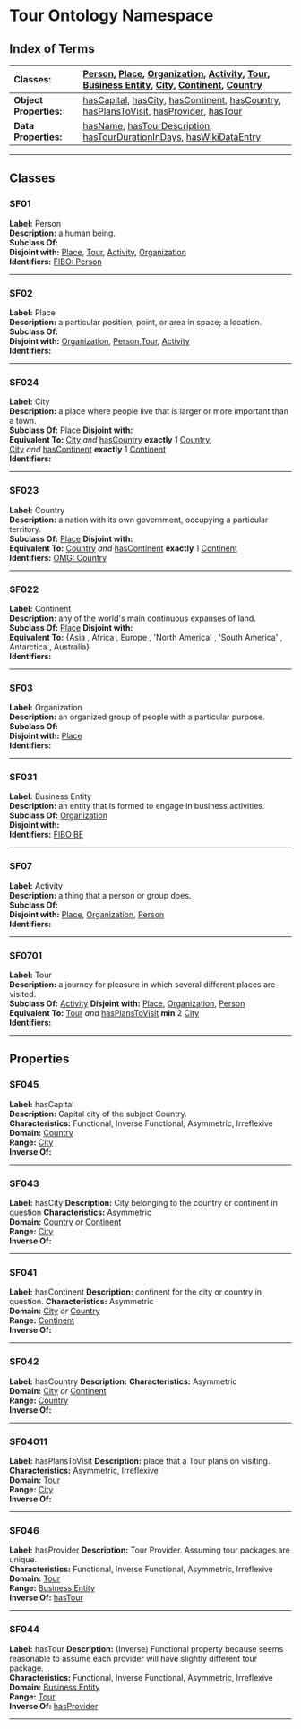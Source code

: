 # Tour Ontology Namespace  

## Index of Terms  

| **Classes:** |[Person](#sf01), [Place](#sf02), [Organization](#sf03), [Activity](#sf07), [Tour](#sf0701), [Business Entity](#sf031), [City](#sf024), [Continent](#sf022), [Country](#sf023)|  
| :------------|:----------------------------------------------------|  
| **Object Properties:** |[hasCapital](#sf045), [hasCity](#sf043), [hasContinent](#sf041), [hasCountry](#sf042), [hasPlansToVisit](#sf04011), [hasProvider](#sf046), [hasTour](#sf044)| 
| **Data Properties:** |[hasName](#sf051), [hasTourDescription](#sf053), [hasTourDurationInDays](#sf0521), [hasWikiDataEntry](#sf054)| 

___  

## Classes
### SF01
**Label:** Person  
**Description:** a human being.   
**Subclass Of:**  
**Disjoint with:** [Place](#sf02), [Tour](#sf0701), [Activity](#sf07), [Organization](#sf03)  
**Identifiers:**  [FIBO: Person](https://spec.edmcouncil.org/fibo/ontology/FND/AgentsAndPeople/People/Person)

___  

### SF02
**Label:** Place  
**Description:** a particular position, point, or area in space; a location.      
**Subclass Of:**  
**Disjoint with:** [Organization](#sf03), [Person](#sf01),[Tour](#sf0701), [Activity](#sf07)   
**Identifiers:**  

___  

### SF024
**Label:** City  
**Description:** a place where people live that is larger or more important than a town.  
**Subclass Of:**  [Place](#sf02)
**Disjoint with:**  
**Equivalent To:** [City](#sf024) *and* [hasCountry](#sf042) **exactly** 1 [Country](#sf023),  
   [City](#sf024) *and* [hasContinent](#sf041) **exactly** 1 [Continent](#sf022)  
**Identifiers:**  

___  

### SF023
**Label:** Country  
**Description:** a nation with its own government, occupying a particular territory.    
**Subclass Of:**  [Place](#sf02)
**Disjoint with:**  
**Equivalent To:** [Country](#sf023) *and* [hasContinent](#sf041) **exactly** 1 [Continent](#sf022)  
**Identifiers:** [OMG: Country](https://www.omg.org/spec/LCC/Countries/ISO3166-1-CountryCodes/Country)  

___  

### SF022
**Label:** Continent  
**Description:** any of the world's main continuous expanses of land.     
**Subclass Of:**  [Place](#sf02)
**Disjoint with:**  
**Equivalent To:** {Asia , Africa , Europe , 'North America' , 'South America' , Antarctica , Australia}  
**Identifiers:**  

___  

### SF03
**Label:** Organization  
**Description:** an organized group of people with a particular purpose.     
**Subclass Of:**  
**Disjoint with:** [Place](#sf02)  
**Identifiers:**  

___  

### SF031
**Label:** Business Entity  
**Description:** an entity that is formed to engage in business activities.      
**Subclass Of:**  [Organization](#sf03)  
**Disjoint with:**  
**Identifiers:**  [FIBO BE](https://spec.edmcouncil.org/fibo/ontology/BE/LegalEntities/LegalPersons/BusinessEntity)  

___  

### SF07
**Label:** Activity  
**Description:** a thing that a person or group does.     
**Subclass Of:**  
**Disjoint with:** [Place](#sf02), [Organization](#sf03), [Person](#sf01)  
**Identifiers:**  

___  

### SF0701
**Label:** Tour  
**Description:** a journey for pleasure in which several different places are visited.  
**Subclass Of:**  [Activity](#sf07)
**Disjoint with:** [Place](#sf02), [Organization](#sf03), [Person](#sf01)  
**Equivalent To:** [Tour](sf0701) *and* [hasPlansToVisit](#sf04011) **min** 2 [City](#sf024)  
**Identifiers:**  

___  

## Properties  
### SF045
**Label:** hasCapital  
**Description:** Capital city of the subject Country.  
**Characteristics:** Functional, Inverse Functional, Asymmetric, Irreflexive  
**Domain:** [Country](#sf023)  
**Range:** [City](#sf024)  
**Inverse Of:**   

___  

### SF043
**Label:** hasCity
**Description:** City belonging to the country or continent in question
**Characteristics:** Asymmetric  
**Domain:** [Country](#sf023) *or* [Continent](#sf022)  
**Range:** [City](#sf024)  
**Inverse Of:**  

___  

### SF041
**Label:** hasContinent
**Description:** continent for the city or country in question.
**Characteristics:** Asymmetric  
**Domain:** [City](#sf024) *or* [Country](#sf023)  
**Range:** [Continent](#sf022)  
**Inverse Of:**  

___  

### SF042
**Label:** hasCountry
**Description:** 
**Characteristics:** Asymmetric  
**Domain:** [City](#sf024) *or* [Continent](#sf022)  
**Range:** [Country](#sf023)  
**Inverse Of:**  

___  

### SF04011
**Label:** hasPlansToVisit
**Description:** place that a Tour plans on visiting.  
**Characteristics:** Asymmetric, Irreflexive    
**Domain:** [Tour](#sf0701)  
**Range:** [City](#sf024)  
**Inverse Of:**  

___  

### SF046
**Label:** hasProvider
**Description:** Tour Provider. Assuming tour packages are unique.  
**Characteristics:** Functional, Inverse Functional, Asymmetric, Irreflexive    
**Domain:** [Tour](#sf0701)  
**Range:** [Business Entity](#sf031)  
**Inverse Of:**  [hasTour](#sf044)  

___  

### SF044
**Label:** hasTour
**Description:** (Inverse) Functional property because seems reasonable to assume each provider will have slightly different tour package.   
**Characteristics:** Functional, Inverse Functional, Asymmetric, Irreflexive    
**Domain:** [Business Entity](#sf031)    
**Range:** [Tour](#sf0701)  
**Inverse Of:**  [hasProvider](#sf046)  

___  


